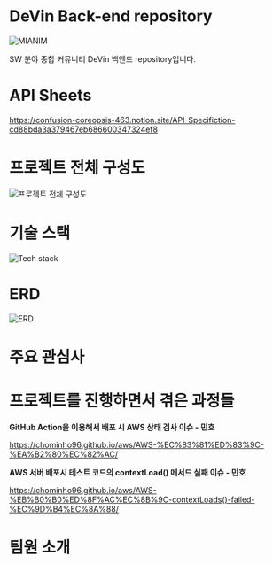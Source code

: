 # DeVin Back-end repository

![MIANIM](https://user-images.githubusercontent.com/66549638/190969664-54b0274d-5383-497d-be6e-87560e2ab3cc.svg)

SW 분야 종합 커뮤니티 DeVin 백엔드 repository입니다.

# API Sheets

https://confusion-coreopsis-463.notion.site/API-Specifiction-cd88bda3a379467eb686600347324ef8

# 프로젝트 전체 구성도

![프로젝트 전체 구성도](https://user-images.githubusercontent.com/66549638/191050960-563b9fb3-a4d4-4ebe-a569-e607b4fc2cbe.png)

# 기술 스택

![Tech stack](https://user-images.githubusercontent.com/66549638/191045484-932b79b0-14e8-4e39-8785-27329066072f.png)

# ERD

![ERD](https://user-images.githubusercontent.com/66549638/191045993-f7aa3973-5afc-494a-904b-644205b6c83e.png)

# 주요 관심사

# 프로젝트를 진행하면서 겪은 과정들

<b>GitHub Action을 이용해서 배포 시 AWS 상태 검사 이슈 - 민호</b>

https://chominho96.github.io/aws/AWS-%EC%83%81%ED%83%9C-%EA%B2%80%EC%82%AC/

<b>AWS 서버 배포시 테스트 코드의 contextLoad() 메서드 실패 이슈 - 민호</b>

https://chominho96.github.io/aws/AWS-%EB%B0%B0%ED%8F%AC%EC%8B%9C-contextLoads()-failed-%EC%9D%B4%EC%8A%88/

# 팀원 소개

